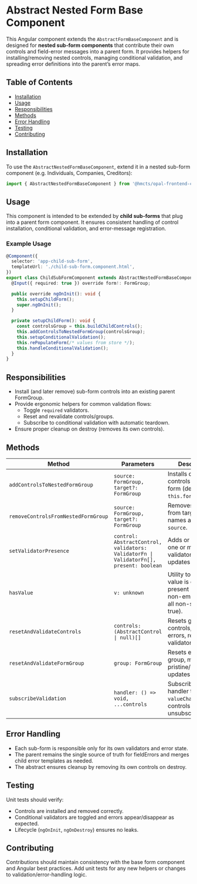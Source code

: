 # Abstract Nested Form Base Component

This Angular component extends the `AbstractFormBaseComponent` and is designed for **nested sub-form components** that contribute their own controls and field-error messages into a parent form. It provides helpers for installing/removing nested controls, managing conditional validation, and spreading error definitions into the parent’s error maps.

## Table of Contents

- [Installation](#installation)
- [Usage](#usage)
- [Responsibilities](#responsibilities)
- [Methods](#methods)
- [Error Handling](#error-handling)
- [Testing](#testing)
- [Contributing](#contributing)

## Installation

To use the `AbstractNestedFormBaseComponent`, extend it in a nested sub-form component (e.g. Individuals, Companies, Creditors):

```typescript
import { AbstractNestedFormBaseComponent } from '@hmcts/opal-frontend-common/components/abstract/abstract-nested-form-base/abstract-nested-form-base.component';
```

## Usage

This component is intended to be extended by **child sub-forms** that plug into a parent form component. It ensures consistent handling of control installation, conditional validation, and error-message registration.

### Example Usage

```ts
@Component({
  selector: 'app-child-sub-form',
  templateUrl: './child-sub-form.component.html',
})
export class ChildSubFormComponent extends AbstractNestedFormBaseComponent implements OnInit, OnDestroy {
  @Input({ required: true }) override form!: FormGroup;

  public override ngOnInit(): void {
    this.setupChildForm();
    super.ngOnInit();
  }

  private setupChildForm(): void {
    const controlsGroup = this.buildChildControls();
    this.addControlsToNestedFormGroup(controlsGroup);
    this.setupConditionalValidation();
    this.rePopulateForm(/* values from store */);
    this.handleConditionalValidation();
  }
}
```

## Responsibilities

- Install (and later remove) sub-form controls into an existing parent FormGroup.
- Provide ergonomic helpers for common validation flows:
  - Toggle `required` validators.
  - Reset and revalidate controls/groups.
  - Subscribe to conditional validation with automatic teardown.
- Ensure proper cleanup on destroy (removes its own controls).

## Methods

| Method                              | Parameters                                                                             | Description                                                                                               |
| ----------------------------------- | -------------------------------------------------------------------------------------- | --------------------------------------------------------------------------------------------------------- |
| `addControlsToNestedFormGroup`      | `source: FormGroup, target?: FormGroup`                                                | Installs detached controls into target form (defaults to `this.form`).                                    |
| `removeControlsFromNestedFormGroup` | `source: FormGroup, target?: FormGroup`                                                | Removes controls from target whose names are in `source`.                                                 |
| `setValidatorPresence`              | `control: AbstractControl, validators: ValidatorFn \| ValidatorFn[], present: boolean` | Adds or removes one or more validators and updates validity.                                              |
| `hasValue`                          | `v: unknown`                                                                           | Utility to check if a value is considered present (non-null; non-empty string; all non-strings are true). |
| `resetAndValidateControls`          | `controls: (AbstractControl \| null)[]`                                                | Resets given controls, clears errors, reapplies validators.                                               |
| `resetAndValidateFormGroup`         | `group: FormGroup`                                                                     | Resets entire group, marks pristine/untouched, updates validity.                                          |
| `subscribeValidation`               | `handler: () => void, ...controls`                                                     | Subscribes a handler to `valueChanges` of controls with auto-unsubscribe.                                 |

## Error Handling

- Each sub-form is responsible only for its own validators and error state.
- The parent remains the single source of truth for fieldErrors and merges child error templates as needed.
- The abstract ensures cleanup by removing its own controls on destroy.

## Testing

Unit tests should verify:

- Controls are installed and removed correctly.
- Conditional validators are toggled and errors appear/disappear as expected.
- Lifecycle (`ngOnInit`, `ngOnDestroy`) ensures no leaks.

## Contributing

Contributions should maintain consistency with the base form component and Angular best practices. Add unit tests for any new helpers or changes to validation/error-handling logic.
